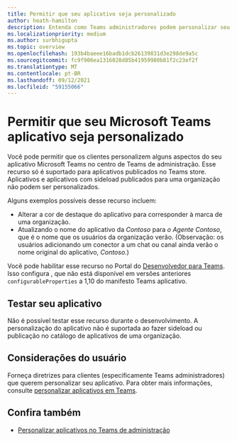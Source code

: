 ```yaml
---
title: Permitir que seu aplicativo seja personalizado
author: heath-hamilton
description: Entenda como Teams administradores podem personalizar seu aplicativo para sua organização.
ms.localizationpriority: medium
ms.author: surbhigupta
ms.topic: overview
ms.openlocfilehash: 193b4baeee16badb1dcb26139831d3e298de9a5c
ms.sourcegitcommit: fc9f906ea1316028d85b41959980b81f2c23ef2f
ms.translationtype: MT
ms.contentlocale: pt-BR
ms.lasthandoff: 09/12/2021
ms.locfileid: "59155066"
---
```

# <a name="enable-your-microsoft-teams-app-to-be-customized"></a>Permitir que seu Microsoft Teams aplicativo seja personalizado

Você pode permitir que os clientes personalizem alguns aspectos do seu aplicativo Microsoft Teams no centro de Teams de administração. Esse recurso só é suportado para aplicativos publicados no Teams store. Aplicativos e aplicativos com sideload publicados para uma organização não podem ser personalizados.

Alguns exemplos possíveis desse recurso incluem:

* Alterar a cor de destaque do aplicativo para corresponder à marca de uma organização.
* Atualizando o nome do aplicativo da *Contoso* para *o Agente Contoso*, que é o nome que os usuários da organização verão. (Observação: os usuários adicionando um conector a um chat ou canal ainda verão o nome original do aplicativo, *Contoso*.)

Você pode habilitar esse recurso no Portal do [Desenvolvedor para Teams](https://dev.teams.microsoft.com/home). Isso configura , que não está disponível em versões anteriores `configurableProperties` a 1,10 do manifesto Teams aplicativo.

## <a name="test-your-app"></a>Testar seu aplicativo

Não é possível testar esse recurso durante o desenvolvimento. A personalização do aplicativo não é suportada ao fazer sideload ou publicação no catálogo de aplicativos de uma organização.

## <a name="user-considerations"></a>Considerações do usuário

Forneça diretrizes para clientes (especificamente Teams administradores) que querem personalizar seu aplicativo. Para obter mais informações, consulte [personalizar aplicativos em Teams](/MicrosoftTeams/customize-apps).

## <a name="see-also"></a>Confira também

* [Personalizar aplicativos no Teams de administração](/MicrosoftTeams/customize-apps)
